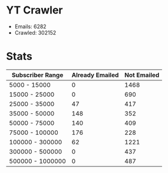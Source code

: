 # YT Crawler
- Emails: 6282
- Crawled: 302152

# Stats
| Subscriber Range  | Already Emailed | Not Emailed |
|-------|-------|-------|
| 5000 - 15000 | 0 | 1468 |
| 15000 - 25000 | 0 | 690 |
| 25000 - 35000 | 47 | 417 |
| 35000 - 50000 | 148 | 352 |
| 50000 - 75000 | 140 | 409 |
| 75000 - 100000 | 176 | 228 |
| 100000 - 300000 | 62 | 1221 |
| 300000 - 500000 | 0 | 437 |
| 500000 - 1000000 | 0 | 487 |
